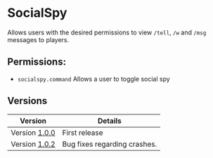 # SocialSpy
Allows users with the desired permissions to view `/tell`, `/w` and `/msg` messages to players. <br />
## Permissions:
 - `socialspy.command` Allows a user to toggle social spy <br />

## Versions
Version | Details
--------|--------
Version [1.0.0](https://github.com/Olybear9/SocialSpy/releases/download/1.0.0/socialspy_v1.0.0.phar) | First release
Version [1.0.2](https://github.com/Olybear9/SocialSpy/releases/download/1.02/socialspy_v1.0.2.phar) | Bug fixes regarding crashes.

